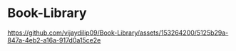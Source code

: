 # Book-Library
https://github.com/vijaydilip09/Book-Library/assets/153264200/5125b29a-847a-4eb2-a16a-917d0a15ce2e

